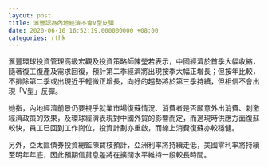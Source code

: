 ```yaml
---
layout: post
title: 滙豐認為內地經濟不會V型反彈
date: 2020-06-10 16:52:19.000000000 +08:00
categories: rthk
---
```


滙豐環球投資管理高級宏觀及投資策略師陳瑩若表示，中國經濟於首季大幅收縮，隨著復工復產及需求回復，預計第二季經濟將出現按季大幅正增長；但按年比較，不排除第二季或出現近乎輕微正增長，向好的趨勢將於第三季持續，但相信不會出現「V型」反彈。

她指，內地經濟前景仍要視乎就業市場復蘇情況、消費者是否願意外出消費、刺激經濟政策的效果，及環球經濟表現對中國外貿的影響而定，而過現時供應方面復蘇較快，員工已回到工作崗位，投資計劃亦重啟，而線上消費復蘇亦較穩健。

另外，亞太區債券投資總監陳寶枝預計，亞洲利率將持續走低，美國零利率將持續至明年年底，因此預期信貸息差將在擴闊水平維持一段較長時間。
